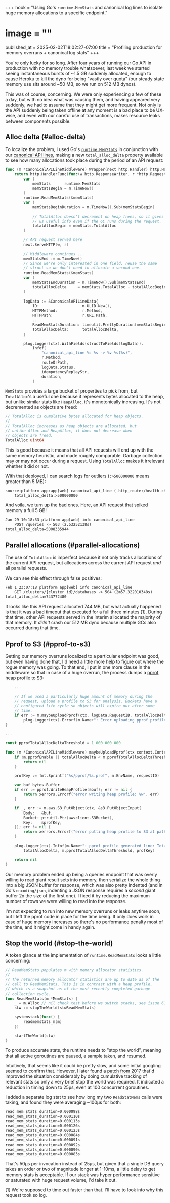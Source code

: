 +++
hook = "Using Go's `runtime.MemStats` and canonical log lines to isolate huge memory allocations to a specific endpoint."
# image = ""
published_at = 2025-02-02T18:02:27-07:00
title = "Profiling production for memory overruns + canonical log stats"
+++

You're only lucky for so long. After four years of running our Go API in production with no memory trouble whatsoever, last week we started seeing instantaneous bursts of ~1.5 GB suddenly allocated, enough to cause Heroku to kill the dyno for being "vastly over quota" (our steady state memory use sits around ~50 MB, so we run on 512 MB dynos).

This was of course, concerning. We were only experiencing a few of these a day, but with no idea what was causing them, and having appeared very suddenly, we had to assume that they might get more frequent. Not only is the API suddenly being taken offline at any moment is a bad place to be UX-wise, and even with our careful use of transactions, makes resource leaks between components possible.

## Alloc delta (#alloc-delta)

To localize the problem, I used Go's [`runtime.MemStats`](https://pkg.go.dev/runtime#MemStats) in conjunction with our [canonical API lines](/nanoglyphs/025-logs), making a new `total_alloc_delta` property available to see how many allocations took place during the period of an API request:

``` go
func (m *CanonicalAPILineMiddleware) Wrapper(next http.Handler) http.Handler {
    return http.HandlerFunc(func(w http.ResponseWriter, r *http.Request) {
        var (
            memStats      runtime.MemStats
            memStatsBegin = m.TimeNow()
        )
        runtime.ReadMemStats(&memStats)
        var (
            memStatsBeginDuration = m.TimeNow().Sub(memStatsBegin)

            // TotalAlloc doesn't decrement on heap frees, so it gives
            // us useful info even if the GC runs during the request.
            totalAllocBegin = memStats.TotalAlloc
        )

        // API request served here
        next.ServeHTTP(w, r)
    
        // Middleware continues ...
        memStatsEnd := m.TimeNow()
        // Since we're only interested in one field, reuse the same
        // struct so we don't need to allocate a second one.
        runtime.ReadMemStats(&memStats)
        var (
            memStatsEndDuration = m.TimeNow().Sub(memStatsEnd)
            totalAllocDelta     = memStats.TotalAlloc - totalAllocBegin
        )
        
        logData := &CanonicalAPILineData{
            ID:                   m.ULID.New(),
            HTTPMethod:           r.Method,
            HTTPPath:             r.URL.Path,
            ...
            ReadMemStatsDuration: timeutil.PrettyDuration(memStatsBeginDuration + memStatsEndDuration),
            TotalAllocDelta:      totalAllocDelta,
        }

        plog.Logger(ctx).WithFields(structToFields(logData)).
            Infof(
                "canonical_api_line %s %s -> %v %s(%s)",
                r.Method,
                routeOrPath,
                logData.Status,
                idempotencyReplayStr,
                duration,
            )
```

`MemStats` provides a large bucket of properties to pick from, but `TotalAlloc`'s a useful one because it represents bytes allocated to the heap, but unlike similar stats like `HeapAlloc`, it's monotonically increasing. It's not decremented as objects are freed:

``` go
// TotalAlloc is cumulative bytes allocated for heap objects.
//
// TotalAlloc increases as heap objects are allocated, but
// unlike Alloc and HeapAlloc, it does not decrease when
// objects are freed.
TotalAlloc uint64
```

This is good because it means that all API requests will end up with the same memory heuristic, and made roughly comparable. Garbage collection may or may not occur during a request. Using `TotalAlloc` makes it irrelevant whether it did or not.

With that deployed, I can search logs for outliers (`:>500000000` means greater than 5 MB):

``` txt
source:platform app:app[web] canonical_api_line (-http_route:/health-checks/{name})
    total_alloc_delta:>500000000
```

And voila, we turn up the bad ones. Here, an API request that spiked memory a full 5 GB!

``` txt
Jan 29 10:18:33 platform app[web] info canonical_api_line
    POST /queries -> 503 (2.53252138s)
total_alloc_delta=5008335944
```

## Parallel allocations (#parallel-allocations)

The use of `TotalAlloc` is imperfect because it not only tracks allocations of the current API request, but allocations across the current API request _and_ all parallel requests.

We can see this effect through false positives:

``` txt
Feb 1 23:07:18 platform app[web] info canonical_api_line
    GET /clusters/{cluster_id}/databases -> 504 (2m57.322010348s)
total_alloc_delta=743772480
```

It looks like this API request allocated 744 MB, but what actually happened is that it was a bad timeout that executed for a full three minutes [1]. During that time, other API requests served in the interim allocated the majority of that memory. It _didn't_ crash our 512 MB dyno because multiple GCs also occurred during that time.

## Pprof to S3 (#pprof-to-s3)

Getting our memory overruns localized to a particular endpoint was good, but even having done that, I'd need a little more help to figure out where the rogue memory was going. To that end, I put in one more clause in the middleware so that in case of a huge overrun, the process dumps a [pprof](https://github.com/google/pprof) heap profile to S3:

``` go
    ...

    // If we used a particularly huge amount of memory during the
    // request, upload a profile to S3 for analysis. Buckets have a
    // configured life cycle so objects will expire out after some
    // time.
    if err := m.maybeUploadPprof(ctx, logData.RequestID, totalAllocDelta); err != nil {
        plog.Logger(ctx).Errorf(m.Name+": Error uploading pprof profile: %s", err)
}

...

const pprofTotalAllocDeltaThreshold = 1_000_000_000

func (m *CanonicalAPILineMiddleware) maybeUploadPprof(ctx context.Context, requestID uuid.UUID, totalAllocDelta uint64) error {
    if !m.pprofEnable || totalAllocDelta < m.pprofTotalAllocDeltaThreshold {
        return nil
    }

    profKey := fmt.Sprintf("%s/pprof/%s.prof", m.EnvName, requestID)

    var buf bytes.Buffer
    if err := pprof.WriteHeapProfile(&buf); err != nil {
        return xerrors.Errorf("error writing heap profile: %w", err)
    }

    if _, err := m.aws.S3_PutObject(ctx, &s3.PutObjectInput{
        Body:   &buf,
        Bucket: ptrutil.Ptr(awsclient.S3Bucket),
        Key:    &profKey,
    }); err != nil {
        return xerrors.Errorf("error putting heap profile to S3 at path %q: %w", profKey, err)
    }

    plog.Logger(ctx).Infof(m.Name+": pprof_profile_generated_line: TotalAlloc delta %d exceeded %d; generated pprof profile to S3 key %q",
        totalAllocDelta, m.pprofTotalAllocDeltaThreshold, profKey)

    return nil
}
```

Our memory problem ended up being a queries endpoint that was overly willing to read giant result sets into memory, then serialize the whole thing into a big JSON buffer for response, which was also pretty indented (and in Go's `encoding/json`, indenting a JSON response requires a _second_ giant buffer 2x the size of the first one). I fixed it by reducing the maximum number of rows we were willing to read into the response.

I'm not expecting to run into new memory overruns or leaks anytime soon, but I left the pprof code in place for the time being. It only does work in case of huge memory increases so there's no performance penalty most of the time, and it might come in handy again.

## Stop the world (#stop-the-world)

A token glance at the implementation of `runtime.ReadMemStats` looks a little concerning:

``` go
// ReadMemStats populates m with memory allocator statistics.
//
// The returned memory allocator statistics are up to date as of the
// call to ReadMemStats. This is in contrast with a heap profile,
// which is a snapshot as of the most recently completed garbage
// collection cycle.
func ReadMemStats(m *MemStats) {
    _ = m.Alloc // nil check test before we switch stacks, see issue 61158
    stw := stopTheWorld(stwReadMemStats)

    systemstack(func() {
        readmemstats_m(m)
    })

    startTheWorld(stw)
}
```

To produce accurate stats, the runtime needs to "stop the world", meaning that all active goroutines are paused, a sample taken, and resumed.

Intuitively, that seems like it could be pretty slow, and some initial googling seemed to confirm that. However, I later found a [patch from 2017](https://go-review.googlesource.com/c/go/+/34937) that'd improved the situation considerably by doing cumulative tracking of relevant stats so only a very brief stop the world was required. It indicated a reduction in timing down to 25µs, even at 100 concurrent goroutines.

I added a separate log stat to see how long my two `ReadStatMems` calls were taking, and found they were averaging ~100µs for both:

``` txt
read_mem_stats_duration=0.000098s
read_mem_stats_duration=0.000110s
read_mem_stats_duration=0.000113s
read_mem_stats_duration=0.000126s
read_mem_stats_duration=0.000123s
read_mem_stats_duration=0.000084s
read_mem_stats_duration=0.000091s
read_mem_stats_duration=0.000092s
read_mem_stats_duration=0.000090s
read_mem_stats_duration=0.000083s
```

That's 50µs per invocation instead of 25µs, but given that a single DB query takes an order or two of magnitude longer at 1-10ms, a little delay to get memory stats is acceptable. If our stack was hyper performance sensitive or saturated with huge request volume, I'd take it out.

[1] We're supposed to time out faster than that. I'll have to look into why this request took so log.
